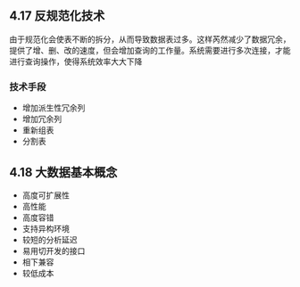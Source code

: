 ## 4.17 反规范化技术

由于规范化会使表不断的拆分，从而导致数据表过多。这样芮然减少了数据冗余，提供了增、删、改的速度，但会增加查询的工作量。系统需要进行多次连接，才能进行查询操作，使得系统效率大大下降

### 技术手段

- 增加派生性冗余列
- 增加冗余列
- 重新组表
- 分割表

## 4.18 大数据基本概念

- 高度可扩展性
- 高性能
- 高度容错
- 支持异构环境
- 较短的分析延迟
- 易用切开发的接口
- 相下兼容
- 较低成本